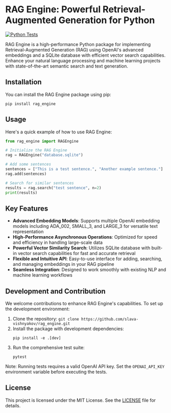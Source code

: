 # RAG Engine: Powerful Retrieval-Augmented Generation for Python

[![Python Tests](https://github.com/slava-vishnyakov/rag_engine/actions/workflows/python-tests.yml/badge.svg)](https://github.com/slava-vishnyakov/rag_engine/actions/workflows/python-tests.yml)

RAG Engine is a high-performance Python package for implementing Retrieval-Augmented Generation (RAG) using OpenAI's advanced embeddings and a SQLite database with efficient vector search capabilities. Enhance your natural language processing and machine learning projects with state-of-the-art semantic search and text generation.

## Installation

You can install the RAG Engine package using pip:

```
pip install rag_engine
```

## Usage

Here's a quick example of how to use RAG Engine:

```python
from rag_engine import RAGEngine

# Initialize the RAG Engine
rag = RAGEngine("database.sqlite")

# Add some sentences
sentences = ["This is a test sentence.", "Another example sentence."]
rag.add(sentences)

# Search for similar sentences
results = rag.search("test sentence", n=2)
print(results)

```

## Key Features

- **Advanced Embedding Models**: Supports multiple OpenAI embedding models including ADA_002, SMALL_3, and LARGE_3 for versatile text representation
- **High-Performance Asynchronous Operations**: Optimized for speed and efficiency in handling large-scale data
- **Powerful Vector Similarity Search**: Utilizes SQLite database with built-in vector search capabilities for fast and accurate retrieval
- **Flexible and Intuitive API**: Easy-to-use interface for adding, searching, and managing embeddings in your RAG pipeline
- **Seamless Integration**: Designed to work smoothly with existing NLP and machine learning workflows

## Development and Contribution

We welcome contributions to enhance RAG Engine's capabilities. To set up the development environment:

1. Clone the repository: `git clone https://github.com/slava-vishnyakov/rag_engine.git`
2. Install the package with development dependencies:
   ```
   pip install -e .[dev]
   ```
3. Run the comprehensive test suite:
   ```
   pytest
   ```

Note: Running tests requires a valid OpenAI API key. Set the `OPENAI_API_KEY` environment variable before executing the tests.

## License

This project is licensed under the MIT License. See the [LICENSE](LICENSE) file for details.
